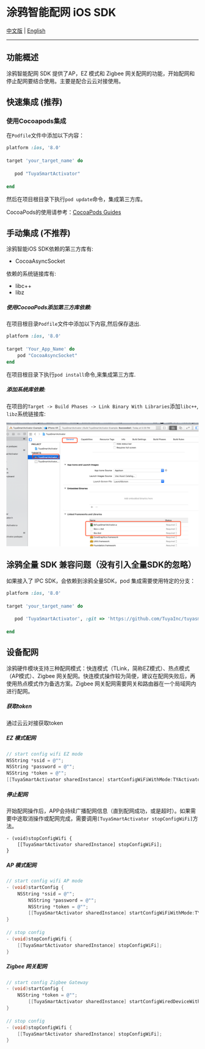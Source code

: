 # 涂鸦智能配网 iOS SDK

[中文版](README-zh.md) | [English](README.md)

---

## 功能概述

涂鸦智能配网 SDK 提供了AP，EZ 模式和 Zigbee 网关配网的功能，开始配网和停止配网要结合使用。主要是配合云云对接使用。

## 快速集成 (推荐)

### 使用Cocoapods集成

在`Podfile`文件中添加以下内容：

```ruby
platform :ios, '8.0'

target 'your_target_name' do

   pod "TuyaSmartActivator"

end
```

然后在项目根目录下执行`pod update`命令，集成第三方库。

CocoaPods的使用请参考：[CocoaPods Guides](https://guides.cocoapods.org/)



## 手动集成 (不推荐)

涂鸦智能iOS SDK依赖的第三方库有:

- CocoaAsyncSocket

依赖的系统链接库有:

- libc++
- libz


##### 使用CocoaPods添加第三方库依赖:

在项目根目录`Podfile`文件中添加以下内容,然后保存退出.

```ruby
platform :ios, '8.0'
	
target 'Your_App_Name' do
	pod "CocoaAsyncSocket"
end
```

在项目根目录下执行`pod install`命令,来集成第三方库.

##### 添加系统库依赖:

在项目的`Target -> Build Phases -> Link Binary With Libraries`添加`libc++`, `libz`系统链接库:




![image-20181227195226694](./image-20181227195226694.png)



## 涂鸦全量 SDK 兼容问题（没有引入全量SDK的忽略）

如果接入了 IPC SDK，会依赖到涂鸦全量SDK，pod 集成需要使用特定的分支：

```ruby
platform :ios, '8.0'

target 'your_target_name' do

   pod 'TuyaSmartActivator', :git => 'https://github.com/TuyaInc/tuyasmart_ios_activator_sdk.git', :branch => 'develop_compatible'

end
```





## 设备配网

涂鸦硬件模块支持三种配网模式：快连模式（TLink，简称EZ模式）、热点模式（AP模式）、Zigbee 网关配网。快连模式操作较为简便，建议在配网失败后，再使用热点模式作为备选方案。Zigbee 网关配网需要网关和路由器在一个局域网内进行配网。

##### 获取token

通过云云对接获取token

##### EZ 模式配网

```objective-c
// start config wifi EZ mode
NSString *ssid = @"";
NSString *password = @"";
NSString *token = @"";
[[TuyaSmartActivator sharedInstance] startConfigWiFiWithMode:TYActivatorModeEZ ssid:ssid password:password token:token];
```

##### 停止配网

开始配网操作后，APP会持续广播配网信息（直到配网成功，或是超时）。如果需要中途取消操作或配网完成，需要调用`[TuyaSmartActivator stopConfigWiFi]`方法。

```
- (void)stopConfigWifi {
    [[TuyaSmartActivator sharedInstance] stopConfigWiFi];
}
```

##### AP 模式配网

```objective-c
// start config wifi AP mode
- (void)startConfig {
  	NSString *ssid = @"";
		NSString *password = @"";
		NSString *token = @"";
		[[TuyaSmartActivator sharedInstance] startConfigWiFiWithMode:TYActivatorModeAP ssid:ssid password:password token:token];
}

// stop config
- (void)stopConfigWifi {
    [[TuyaSmartActivator sharedInstance] stopConfigWiFi];
}
```

##### Zigbee 网关配网 

```objective-c
// start config Zigbee Gateway
- (void)startConfig {
  	NSString *token = @"";
		[[TuyaSmartActivator sharedInstance] startConfigWiredDeviceWithToken:token];
}

// stop config
- (void)stopConfigWifi {
    [[TuyaSmartActivator sharedInstance] stopConfigWiFi];
}
```

